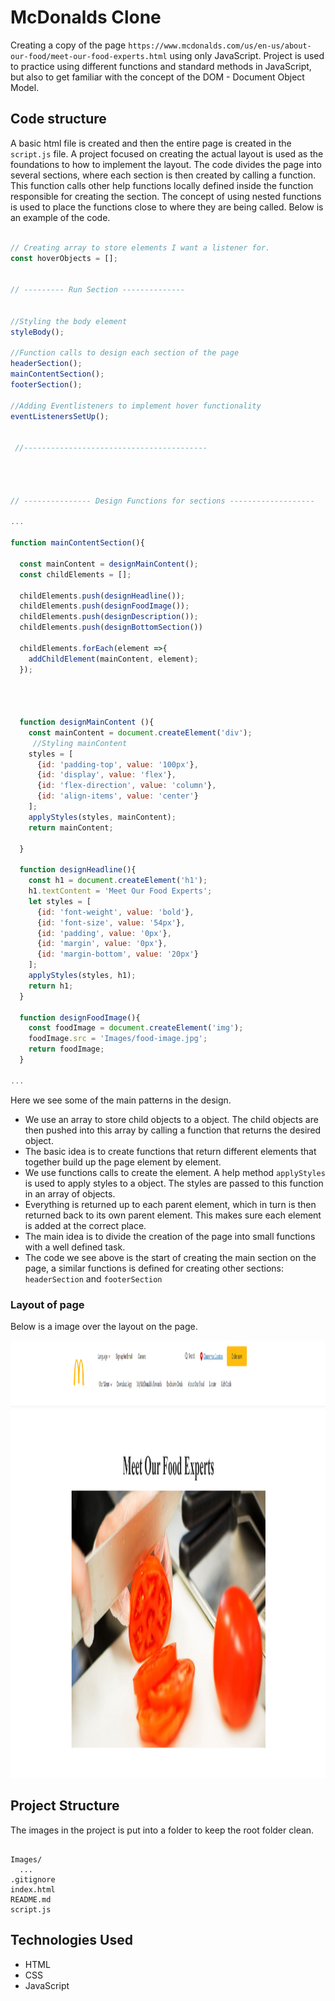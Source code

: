 # McDonalds Clone

Creating a copy of the page `https://www.mcdonalds.com/us/en-us/about-our-food/meet-our-food-experts.html` using only JavaScript. Project is used to practice using different functions and standard methods in JavaScript, but also to get familiar with the concept of the DOM - Document Object Model.

## Code structure

A basic html file is created and then the entire page is created in the `script.js` file. A project focused on creating the actual layout is used as the foundations to how to implement the layout. The code divides the page into several sections, where each section is then created by calling a function. This function calls other help functions locally defined inside the function responsible for creating the section. The concept of using nested functions is used to place the functions close to where they are being called. 
Below is an example of the code.

```js

// Creating array to store elements I want a listener for. 
const hoverObjects = [];
  

// --------- Run Section --------------


//Styling the body element
styleBody();

//Function calls to design each section of the page             
headerSection();
mainContentSection();
footerSection();

//Adding Eventlisteners to implement hover functionality 
eventListenersSetUp();

 
 //-----------------------------------------




// --------------- Design Functions for sections -------------------

...

function mainContentSection(){

  const mainContent = designMainContent();
  const childElements = [];
  
  childElements.push(designHeadline());
  childElements.push(designFoodImage());
  childElements.push(designDescription());
  childElements.push(designBottomSection())
  
  childElements.forEach(element =>{
    addChildElement(mainContent, element);
  });
  
  
  

  function designMainContent (){
    const mainContent = document.createElement('div');
     //Styling mainContent
    styles = [
      {id: 'padding-top', value: '100px'},
      {id: 'display', value: 'flex'},
      {id: 'flex-direction', value: 'column'},
      {id: 'align-items', value: 'center'}
    ];
    applyStyles(styles, mainContent);
    return mainContent;
 
  }

  function designHeadline(){
    const h1 = document.createElement('h1');
    h1.textContent = 'Meet Our Food Experts';
    let styles = [
      {id: 'font-weight', value: 'bold'},
      {id: 'font-size', value: '54px'},
      {id: 'padding', value: '0px'},
      {id: 'margin', value: '0px'},
      {id: 'margin-bottom', value: '20px'}
    ];
    applyStyles(styles, h1);
    return h1;
  }

  function designFoodImage(){
    const foodImage = document.createElement('img');
    foodImage.src = 'Images/food-image.jpg';
    return foodImage;
  }

...

```

Here we see some of the main patterns in the design. 
- We use an array to store child objects to a object. The child objects are then pushed into this array by calling a function that returns the desired object. 
- The basic idea is to create functions that return different elements that together build up the page element by element.
- We use functions calls to create the element. A help method `applyStyles` is used to apply styles to a object. The styles are passed to this function in an array of objects. 
- Everything is returned up to each parent element, which in turn is then returned back to its own parent element. This makes sure each element is added at the correct place. 
- The main idea is to divide the creation of the page into small functions with a well defined task.
- The code we see above is the start of creating the main section on the page, a similar functions is defined for creating other sections: `headerSection` and `footerSection`


### Layout of page
Below is a image over the layout on the page.

<img src="./Images/layout.png" width="1250" height="700" alt = "Page-layout">


## Project Structure

The images in the project is put into a folder to keep the root folder clean.

```

Images/
  ...
.gitignore
index.html
README.md
script.js

```

## Technologies Used
- HTML
- CSS
- JavaScript